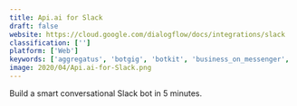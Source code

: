 ```yaml
---
title: Api.ai for Slack
draft: false 
website: https://cloud.google.com/dialogflow/docs/integrations/slack
classification: ['']
platform: ['Web']
keywords: ['aggregatus', 'botgig', 'botkit', 'business_on_messenger', 'chat_bots_weekly', 'chatbot', 'chatbots_on_hasura', 'gomix', 'landbot', 'message_me', 'message.io', 'meya.ai', 'motion_ai_+_smooch.io', 'motion.ai', 'rakuten_rapidapi', 'rasa_core', 'recast.ai', 'sheetsu_handlebars', 'tars', 'telegram_bot_platform', 'the_unsplash_api', 'botwick']
image: 2020/04/Api.ai-for-Slack.png
---
```

Build a smart conversational Slack bot in 5 minutes.